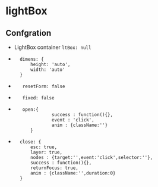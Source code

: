 lightBox
========

## Confgration ##

- LightBox container        ``` ltBox: null ```
-       dimens: {
            height: 'auto',
            width: 'auto'
        }
-        resetForm: false
-        fixed: false
-        open:{
    				success : function(){},
    				event : 'click',
    				anim : {className:''}				
    		}
-       close: {
            esc: true,
            layer: true,
            nodes : {target:'',event:'click',selector:''},
            success : function(){},
            returnFocus: true,
            anim : {className:'',duration:0}
        }

